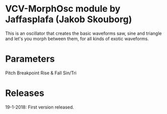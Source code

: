 
# VCV-MorphOsc module by Jaffasplafa (Jakob Skouborg)

This is an oscillator that creates the basic waveforms saw, sine and triangle and let's 
you morph between them, for all kinds of exotic waveforms. 

# Parameters
Pitch
Breakpoint
Rise & Fall
Sin/Tri



# Releases
19-1-2018: First version released.
